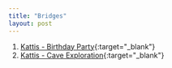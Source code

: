 ```yaml
---
title: "Bridges"
layout: post
---
```


1. [Kattis - Birthday Party](https://open.kattis.com/problems/birthday){:target="_blank"}
2. [Kattis - Cave Exploration](https://open.kattis.com/problems/caveexploration){:target="_blank"}
